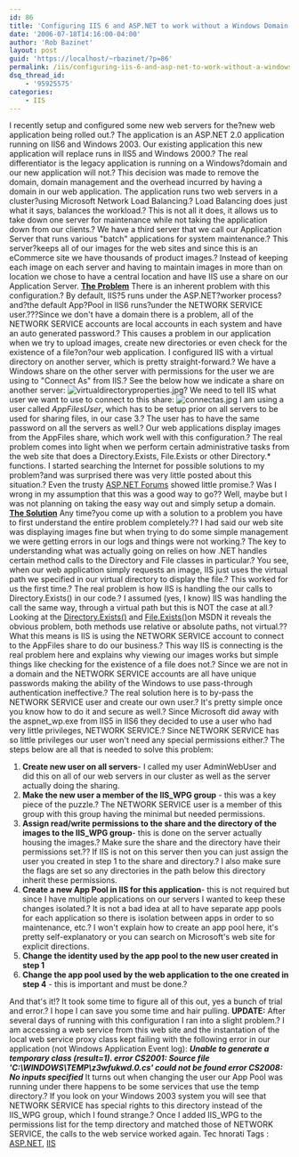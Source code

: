 ```yaml
---
id: 86
title: 'Configuring IIS 6 and ASP.NET to work without a Windows Domain'
date: '2006-07-18T14:16:00-04:00'
author: 'Rob Bazinet'
layout: post
guid: 'https://localhost/~rbazinet/?p=86'
permalink: /iis/configuring-iis-6-and-asp-net-to-work-without-a-windows-domain/
dsq_thread_id:
    - '95925575'
categories:
    - IIS
---
```


I recently setup and configured some new web servers for the?new web application being rolled out.? The application is an ASP.NET 2.0 application running on IIS6 and Windows 2003. Our existing application this new application will replace runs in IIS5 and Windows 2000.? The real differentiator is the legacy application is running on a Windows?domain and our new application will not.? This decision was made to remove the domain, domain management and the overhead incurred by having a domain in our web application. The application runs two web servers in a cluster?using Microsoft Network Load Balancing.? Load Balancing does just what it says, balances the workload.? This is not all it does, it allows us to take down one server for maintenance while not taking the application down from our clients.? We have a third server that we call our Application Server that runs various "batch" applications for system maintenance.? This server?keeps all of our images for the web sites and since this is an eCommerce site we have thousands of product images.? Instead of keeping each image on each server and having to maintain images in more than on location we chose to have a central location and have IIS use a share on our Application Server. **<u>The Problem</u>** There is an inherent problem with this configuration.? By default, IIS?5 runs under the ASP.NET?worker process?and?the default App?Pool in IIS6 runs?under the NETWORK SERVICE user.???Since we don't have a domain there is a problem, all of the NETWORK SERVICE accounts are local accounts in each system and have an auto generated password.? This causes a problem in our application when we try to upload images, create new directories or even check for the existence of a file?on?our web application. I configured IIS with a virtual directory on another server, which is pretty straight-forward.? We have a Windows share on the other server with permissions for the user we are using to "Connect As" from IIS.? See the below how we indicate a share on another server: ![virtualdirectoryproperties.jpg](https://rbazinet.files.wordpress.com/2006/07/virtualdirectoryproperties.jpg)? We need to tell IIS what user we want to use to connect to this share: ![connectas.jpg](https://rbazinet.files.wordpress.com/2006/07/connectas.jpg) I am using a user called *AppFilesUser*, which has to be setup prior on all servers to be used for sharing files, in our case 3.? The user has to have the same password on all the servers as well.? Our web applications display images from the AppFiles share, which work well with this configuration.? The real problem comes into light when we perform certain administrative tasks from the web site that does a Directory.Exists, File.Exists or other Directory.\* functions. I started searching the Internet for possible solutions to my problem?and was surprised there was very little posted about this situation.? Even the trusty [ASP.NET Forums](https://forums.asp.net/) showed little promise.? Was I wrong in my assumption that this was a good way to go?? Well, maybe but I was not planning on taking the easy way out and simply setup a domain. **<u>The Solution</u>** Any time?you come up with a solution to a problem you have to first understand the entire problem completely.?? I had said our web site was displaying images fine but when trying to do some simple management we were getting errors in our logs and things were not working.? The key to understanding what was actually going on relies on how .NET handles certain method calls to the Directory and File classes in particular.? You see, when our web application simply requests an image, IIS just uses the virtual path we specified in our virtual directory to display the file.? This worked for us the first time.? The real problem is how IIS is handling the our calls to Directory.Exists() in our code.? I assumed (yes, I know) IIS was handling the call the same way, through a virtual path but this is NOT the case at all.? Looking at the [Directory.Exists()](https://msdn2.microsoft.com/en-us/library/system.io.directory.exists.aspx) and [File.Exists()](https://msdn2.microsoft.com/en-us/library/system.io.file.exists.aspx)on MSDN it reveals the obvious problem, both methods use relative or absolute paths, not virtual.?? What this means is IIS is using the NETWORK SERVICE account to connect to the AppFiles share to do our business.? This way IIS is connecting is the real problem here and explains why viewing our images works but simple things like checking for the existence of a file does not.? Since we are not in a domain and the NETWORK SERVICE accounts are all have unique passwords making the ability of the Windows to use pass-through authentication ineffective.? The real solution here is to by-pass the NETWORK SERVICE user and create our own user.? It's pretty simple once you know how to do it and secure as well.? Since Microsoft did away with the aspnet\_wp.exe from IIS5 in IIS6 they decided to use a user who had very little privileges, NETWORK SERVICE.? Since NETWORK SERVICE has so little privileges our user won't need any special permissions either.? The steps below are all that is needed to solve this problem:

1. **Create new user on all servers**- I called my user AdminWebUser and did this on all of our web servers in our cluster as well as the server actually doing the sharing.
2. **Make the new user a member of the IIS\_WPG group** - this was a key piece of the puzzle.? The NETWORK SERVICE user is a member of this group with this group having the minimal but needed permissions.
3. **Assign read/write permissions to the share and the directory of the images to the IIS\_WPG group**- this is done on the server actually housing the images.? Make sure the share and the directory have their permissions set.?? If IIS is not on this server then you can just assign the user you created in step 1 to the share and directory.? I also make sure the flags are set so any directories in the path below this directory inherit these permissions.
4. **Create a new App Pool in IIS for this application**- this is not required but since I have multiple applications on our servers I wanted to keep these changes isolated.? It is not a bad idea at all to have separate app pools for each application so there is isolation between apps in order to so maintenance, etc.? I won't explain how to create an app pool here, it's pretty self-explanatory or you can search on Microsoft's web site for explicit directions.
5. **Change the identity used by the app pool to the new user created in step 1**
6. **Change the app pool used by the web application to the one created in step 4** - this is important and must be done.?
 
 And that's it!? It took some time to figure all of this out, yes a bunch of trial and error.? I hope I can save you some time and hair pulling. **UPDATE:** After several days of running with this configuration I ran into a slight problem.? I am accessing a web service from this web site and the instantation of the local web service proxy class kept failing with the following error in our application (not Windows Application Event log): ***Unable to generate a temporary class (result=1). error CS2001: Source file 'C:\\WINDOWS\\TEMP\\z3wfukwd.0.cs' could not be found error CS2008: No inputs specified***  It turns out when changing the user our App Pool was running under there happens to be some services that use the temp directory.? If you look on your Windows 2003 system you will see that NETWORK SERVICE has special rights to this directory instead of the IIS\_WPG group, which I found strange.? Once I added IIS\_WPG to the permissions list for the temp directory and matched those of NETWORK SERVICE, the calls to the web service worked again. Tec hnorati Tags : [ASP.NET](https://technorati.com/tag/ASP.NET), [IIS](https://technorati.com/tag/IIS)